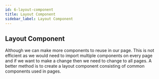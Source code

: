 ```yaml
---
id: 6-layout-component
title: Layout Component
sidebar_label: Layout Component
---
```


## Layout Component

Although we can make more components to reuse in our page. This is not efficient as we would need to import multiple components on every page and if we want to make a change then we need to change to all pages.
A better method is to create a layout component consisting of common components used in pages.
